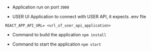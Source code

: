 - Application run on port ``` 3000 ```

- USER UI Application to connect with USER API, it expects .env file 

```
REACT_APP_API_URL= <url_of_user_api_application>
```

- Command to build the application ``` npm install ```

- Command to start the application ``` npm start ```